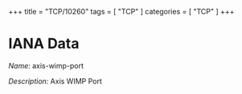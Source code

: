 +++
title = "TCP/10260"
tags = [ "TCP" ]
categories = [ "TCP" ]
+++

# IANA Data

_Name:_ axis-wimp-port

_Description:_ Axis WIMP Port

